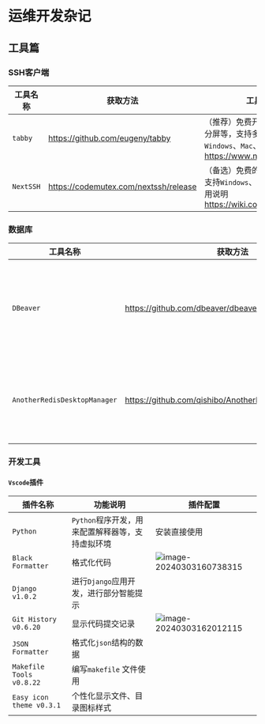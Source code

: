 # 运维开发杂记

## 工具篇

### SSH客户端

| 工具名称  | 获取方法                              | 工具说明                                                     |
| --------- | ------------------------------------- | ------------------------------------------------------------ |
| `tabby`   | https://github.com/eugeny/tabby       | （推荐）免费开源，支持分组、分屏等，支持多连接，支持`Windows`、`Mac`、`Linux`；https://www.nushell.sh/book/ |
| `NextSSH` | https://codemutex.com/nextssh/release | （备选）免费的只支持单连接；支持`Windows`、`Mac`、`Linux`；使用说明 https://wiki.codemutex.com/ns |

### 数据库

| 工具名称                     | 获取方法                                              | 工具说明                                                     |
| ---------------------------- | ----------------------------------------------------- | ------------------------------------------------------------ |
| `DBeaver`                    | https://github.com/dbeaver/dbeaver                    | 支持`mysql`等多种关系型数据库连接，支持`Windows`、`Mac`、`Linux`； |
| `AnotherRedisDesktopManager` | https://github.com/qishibo/AnotherRedisDesktopManager | 连接`redis`的客户端工具，支持`Windows`、`Mac`、`Linux`；     |

### 开发工具

#### `Vscode`插件

| 插件名称                 | 功能说明                                         | 插件配置                                                     |
| ------------------------ | ------------------------------------------------ | ------------------------------------------------------------ |
| `Python`                 | `Python`程序开发，用来配置解释器等，支持虚拟环境 | 安装直接使用                                                 |
| `Black Formatter`        | 格式化代码                                       | ![image-20240303160738315](https://s2.loli.net/2024/03/03/LBXOmeFfDAQsMny.png) |
| `Django v1.0.2`          | 进行`Django`应用开发，进行部分智能提示           |                                                              |
| `Git History v0.6.20`    | 显示代码提交记录                                 | ![image-20240303162012115](https://s2.loli.net/2024/03/03/MrgfTQxVvniD5F7.png) |
| `JSON Formatter`         | 格式化`json`结构的数据                           |                                                              |
| `Makefile Tools v0.8.22` | 编写`makefile` 文件使用                          |                                                              |
| `Easy icon theme v0.3.1` | 个性化显示文件、目录图标样式                     |                                                              |











